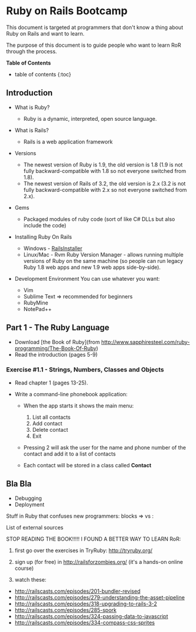 Ruby on Rails Bootcamp
======================

This document is targeted at programmers that don't know a thing about Ruby on Rails 
and want to learn.

The purpose of this document is to guide people who want to learn RoR through the process.

**Table of Contents**

* table of contents
{:toc}

Introduction
------------

* What is Ruby? 
  * Ruby is a dynamic, interpreted, open source language.

* What is Rails?
  * Rails is a web application framework

* Versions
  * The newest version of Ruby is 1.9, the old version is 1.8 
    (1.9 is not fully backward-compatible with 1.8 so not everyone switched from 1.8).
  * The newest version of Rails of 3.2, the old version is 2.x
    (3.2 is not fully backward-compatible with 2.x so not everyone switched from 2.x).

* Gems
  * Packaged modules of ruby code (sort of like C# DLLs but also include the code)

* Installing Ruby On Rails
  * Windows - [RailsInstaller](http://railsinstaller.org/)
  * Linux/Mac - Rvm
    Ruby Version Manager - allows running multiple versions of Ruby on the same machine
    (so people can run legacy Ruby 1.8 web apps and new 1.9 web apps side-by-side).

* Development Environment
  You can use whatever you want:
  * Vim
  * Sublime Text => recommended for beginners
  * RubyMine
  * NotePad++


Part 1 - The Ruby Language
------------------------------

* Download [the Book of Ruby](from http://www.sapphiresteel.com/ruby-programming/The-Book-Of-Ruby)
* Read the introduction (pages 5-9)

### Exercise #1.1 - Strings, Numbers, Classes and Objects

* Read chapter 1 (pages 13-25).
* Write a command-line phonebook application:

  * When the app starts it shows the main menu:
    1. List all contacts
    2. Add contact
    3. Delete contact
    4. Exit

  * Pressing 2 will ask the user for the name and phone number of the contact and add it to a list of contacts
  * Each contact will be stored in a class called **Contact**

  



Bla Bla
-------

* Debugging
* Deployment

Stuff in Ruby that confuses new programmers:
  blocks
  => vs :


List of external sources

STOP READING THE BOOK!!!!! I FOUND A BETTER WAY TO LEARN RoR:
1. first go over the exercises in TryRuby: http://tryruby.org/
2. sign up (for free) in http://railsforzombies.org/ (it's a hands-on online course)

3. watch these:
  - http://railscasts.com/episodes/201-bundler-revised
  - http://railscasts.com/episodes/279-understanding-the-asset-pipeline
  - http://railscasts.com/episodes/318-upgrading-to-rails-3-2
  - http://railscasts.com/episodes/285-spork
  - http://railscasts.com/episodes/324-passing-data-to-javascript
  - http://railscasts.com/episodes/334-compass-css-sprites
